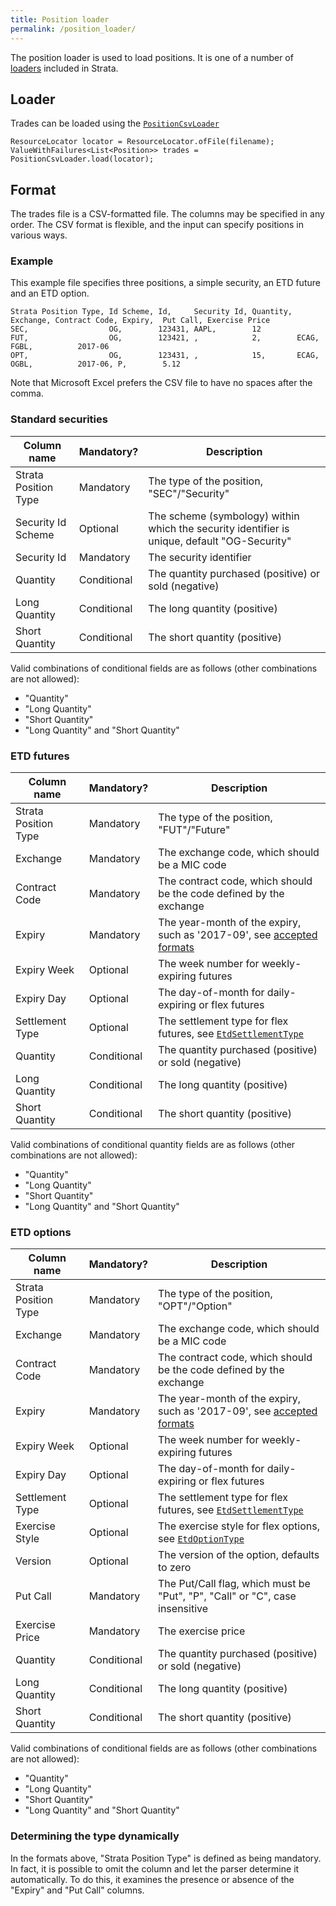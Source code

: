 ```yaml
---
title: Position loader
permalink: /position_loader/
---
```


The position loader is used to load positions.
It is one of a number of [loaders]({{site.baseurl}}/loaders) included in Strata.


## Loader

Trades can be loaded using the [`PositionCsvLoader`]({{site.baseurl}}/apidocs/com/opengamma/strata/loader/csv/PositionCsvLoader.html)

```
ResourceLocator locator = ResourceLocator.ofFile(filename);
ValueWithFailures<List<Position>> trades = PositionCsvLoader.load(locator);
```


## <a name="Format">Format</a>

The trades file is a CSV-formatted file.
The columns may be specified in any order.
The CSV format is flexible, and the input can specify positions in various ways.


### Example

This example file specifies three positions, a simple security, an ETD future and an ETD option.

```
Strata Position Type, Id Scheme, Id,     Security Id, Quantity, Exchange, Contract Code, Expiry,  Put Call, Exercise Price
SEC,                  OG,        123431, AAPL,        12
FUT,                  OG,        123421, ,            2,        ECAG,     FGBL,          2017-06
OPT,                  OG,        123431, ,            15,       ECAG,     OGBL,          2017-06, P,        5.12
```

Note that Microsoft Excel prefers the CSV file to have no spaces after the comma.


### Standard securities

| Column name           | Mandatory?  | Description |
|-----------------------|-------------|-------------|
| Strata Position Type  | Mandatory   | The type of the position, "SEC"/"Security" |
| Security Id Scheme    | Optional    | The scheme (symbology) within which the security identifier is unique, default "OG-Security" |
| Security Id           | Mandatory   | The security identifier |
| Quantity              | Conditional | The quantity purchased (positive) or sold (negative) |
| Long Quantity         | Conditional | The long quantity (positive) |
| Short Quantity        | Conditional | The short quantity (positive) |

Valid combinations of conditional fields are as follows (other combinations are not allowed):

* "Quantity"
* "Long Quantity"
* "Short Quantity"
* "Long Quantity" and "Short Quantity"


### ETD futures

| Column name           | Mandatory?  | Description |
|-----------------------|-------------|-------------|
| Strata Position Type  | Mandatory   | The type of the position, "FUT"/"Future" |
| Exchange              | Mandatory   | The exchange code, which should be a MIC code |
| Contract Code         | Mandatory   | The contract code, which should be the code defined by the exchange |
| Expiry                | Mandatory   | The year-month of the expiry, such as '2017-09', see [accepted formats]({{site.baseurl}}/common_formats/) |
| Expiry Week           | Optional    | The week number for weekly-expiring futures |
| Expiry Day            | Optional    | The day-of-month for daily-expiring or flex futures |
| Settlement Type       | Optional    | The settlement type for flex futures, see [`EtdSettlementType`]({{site.baseurl}}/apidocs/com/opengamma/strata/product/etd/EtdSettlementType.html) |
| Quantity              | Conditional | The quantity purchased (positive) or sold (negative) |
| Long Quantity         | Conditional | The long quantity (positive) |
| Short Quantity        | Conditional | The short quantity (positive) |

Valid combinations of conditional quantity fields are as follows (other combinations are not allowed):

* "Quantity"
* "Long Quantity"
* "Short Quantity"
* "Long Quantity" and "Short Quantity"


### ETD options

| Column name           | Mandatory?  | Description |
|-----------------------|-------------|-------------|
| Strata Position Type  | Mandatory   | The type of the position, "OPT"/"Option" |
| Exchange              | Mandatory   | The exchange code, which should be a MIC code |
| Contract Code         | Mandatory   | The contract code, which should be the code defined by the exchange |
| Expiry                | Mandatory   | The year-month of the expiry, such as '2017-09', see [accepted formats]({{site.baseurl}}/common_formats/) |
| Expiry Week           | Optional    | The week number for weekly-expiring futures |
| Expiry Day            | Optional    | The day-of-month for daily-expiring or flex futures |
| Settlement Type       | Optional    | The settlement type for flex futures, see [`EtdSettlementType`]({{site.baseurl}}/apidocs/com/opengamma/strata/product/etd/EtdSettlementType.html) |
| Exercise Style        | Optional    | The exercise style for flex options, see [`EtdOptionType`]({{site.baseurl}}/apidocs/com/opengamma/strata/product/etd/EtdOptionType.html) |
| Version               | Optional    | The version of the option, defaults to zero |
| Put Call              | Mandatory   | The Put/Call flag, which must be "Put", "P", "Call" or "C", case insensitive |
| Exercise Price        | Mandatory   | The exercise price |
| Quantity              | Conditional | The quantity purchased (positive) or sold (negative) |
| Long Quantity         | Conditional | The long quantity (positive) |
| Short Quantity        | Conditional | The short quantity (positive) |

Valid combinations of conditional fields are as follows (other combinations are not allowed):

* "Quantity"
* "Long Quantity"
* "Short Quantity"
* "Long Quantity" and "Short Quantity"


### Determining the type dynamically

In the formats above, "Strata Position Type" is defined as being mandatory.
In fact, it is possible to omit the column and let the parser determine it automatically.
To do this, it examines the presence or absence of the "Expiry" and "Put Call" columns.
